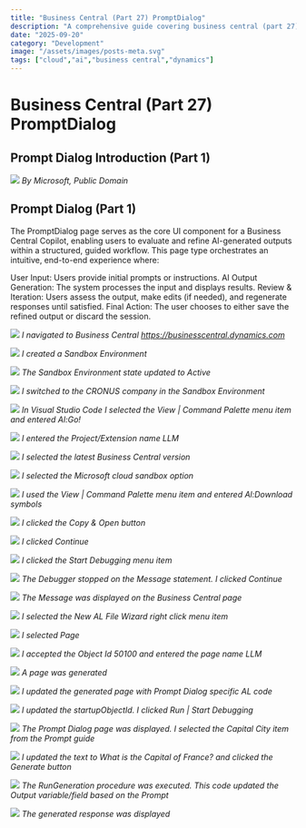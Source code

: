 ```yaml
---
title: "Business Central (Part 27) PromptDialog"
description: "A comprehensive guide covering business central (part 27) promptdialog"
date: "2025-09-20"
category: "Development"
image: "/assets/images/posts-meta.svg"
tags: ["cloud","ai","business central","dynamics"]
---
```


# Business Central (Part 27) PromptDialog

## Prompt Dialog Introduction (Part 1)

![](/assets/images/promptdialog/dynamics365-color.svg)
*By Microsoft, Public Domain*


## Prompt Dialog (Part 1)

The PromptDialog page serves as the core UI component for a Business Central Copilot, enabling users to evaluate and refine AI-generated outputs within a structured, guided workflow. This page type orchestrates an intuitive, end-to-end experience where:

User Input: Users provide initial prompts or instructions.
AI Output Generation: The system processes the input and displays results.
Review & Iteration: Users assess the output, make edits (if needed), and regenerate responses until satisfied.
Final Action: The user chooses to either save the refined output or discard the session.

![](/assets/images/promptdialog/screenshot202025-05-2320at206.45.36e280afpm-2136x1380.png)
*I navigated to Business Central https://businesscentral.dynamics.com*

![](/assets/images/promptdialog/screenshot202025-05-2320at206.47.10e280afpm-2136x1254.png)
*I created a Sandbox Environment*

![](/assets/images/promptdialog/screenshot202025-05-2320at207.19.02e280afpm-2136x678.png)
*The Sandbox Environment state updated to Active*

![](/assets/images/promptdialog/screenshot202025-05-2320at207.20.05e280afpm-2136x879.png)
*I switched to the CRONUS company in the Sandbox Environment*

![](/assets/images/promptdialog/screenshot202025-05-2320at206.29.07e280afpm-2136x634.png)
*In Visual Studio Code I selected the View | Command Palette menu item and entered Al:Go!*

![](/assets/images/promptdialog/screenshot202025-05-2320at206.30.06e280afpm-2136x148.png)
*I entered the Project/Extension name LLM*

![](/assets/images/promptdialog/screenshot202025-05-2320at206.30.17e280afpm-2136x147.png)
*I selected the latest Business Central version*

![](/assets/images/promptdialog/screenshot202025-05-2320at206.32.24e280afpm-2136x325.png)
*I selected the Microsoft cloud sandbox option*

![](/assets/images/promptdialog/screenshot202025-05-2320at207.21.47e280afpm-2136x97.png)
*I used the View | Command Palette menu item and entered Al:Download symbols*

![](/assets/images/promptdialog/screenshot202025-05-2320at207.22.04e280afpm-2136x1241.png)
*I clicked the Copy & Open button*

![](/assets/images/promptdialog/screenshot202025-05-2320at207.23.22e280afpm-2136x1103.png)
*I clicked Continue*

![](/assets/images/promptdialog/screenshot202025-05-2320at207.24.24e280afpm-2136x728.png)
*I clicked the Start Debugging menu item*

![](/assets/images/promptdialog/screenshot202025-05-2320at207.25.24e280afpm-2136x744.png)
*The Debugger stopped on the Message statement. I clicked Continue*

![](/assets/images/promptdialog/screenshot202025-05-2320at207.25.43e280afpm-2136x962.png)
*The Message was displayed on the Business Central page*

![](/assets/images/promptdialog/screenshot202025-05-2320at207.30.21e280afpm-2136x592.png)
*I selected the New AL File Wizard right click menu item*

![](/assets/images/promptdialog/screenshot202025-05-2320at207.30.49e280afpm-2136x360.png)
*I selected Page*

![](/assets/images/promptdialog/screenshot202025-05-2320at207.34.20e280afpm-2136x876.png)
*I accepted the Object Id 50100 and entered the page name LLM*

![](/assets/images/promptdialog/screenshot202025-05-2320at207.34.33e280afpm-2136x804.png)
*A page was generated*

![](/assets/images/promptdialog/screenshot202025-05-2320at207.48.21e280afpm-2136x905.png)
*I updated the generated page with Prompt Dialog specific AL code*

![](/assets/images/promptdialog/screenshot202025-05-2320at207.51.54e280afpm-2136x641.png)
*I updated the startupObjectId. I clicked Run | Start Debugging*

![](/assets/images/promptdialog/screenshot202025-05-2320at207.52.43e280afpm-2136x1261.png)
*The Prompt Dialog page was displayed. I selected the Capital City item from the Prompt guide*

![](/assets/images/promptdialog/screenshot202025-05-2320at207.53.19e280afpm-2136x1257.png)
*I updated the text to What is the Capital of France? and clicked the Generate button*

![](/assets/images/promptdialog/screenshot202025-05-2320at207.54.07e280afpm-2136x663.png)
*The RunGeneration procedure was executed. This code updated the Output variable/field based on the Prompt*

![](/assets/images/promptdialog/screenshot202025-05-2320at207.54.40e280afpm-2136x956.png)
*The generated response was displayed*
